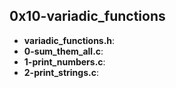 ## 0x10-variadic_functions

- __variadic_functions.h__:
- __0-sum_them_all.c__:
- __1-print_numbers.c__:
- __2-print_strings.c__: